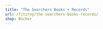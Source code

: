 ```yaml
---
title: "The Searchers Books + Records"
url: /fitzroy/the-searchers-books-records/
shop: Bücher
---
```

